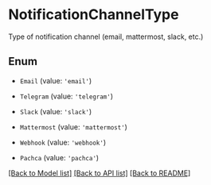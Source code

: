 # NotificationChannelType

Type of notification channel (email, mattermost, slack, etc.)

## Enum

* `Email` (value: `'email'`)

* `Telegram` (value: `'telegram'`)

* `Slack` (value: `'slack'`)

* `Mattermost` (value: `'mattermost'`)

* `Webhook` (value: `'webhook'`)

* `Pachca` (value: `'pachca'`)

[[Back to Model list]](../README.md#documentation-for-models) [[Back to API list]](../README.md#documentation-for-api-endpoints) [[Back to README]](../README.md)
